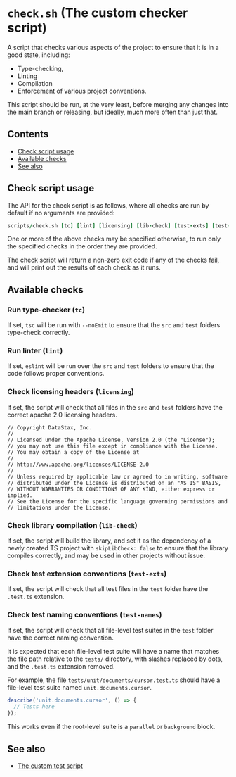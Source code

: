 # `check.sh` (The custom checker script)

A script that checks various aspects of the project to ensure that it is in a good state, including: 
- Type-checking,
- Linting
- Compilation
- Enforcement of various project conventions.

This script should be run, at the very least, before merging any changes into the main branch or releasing, but ideally,
much more often than just that.

## Contents

- [Check script usage](#check-script-usage)
- [Available checks](#available-checks)
- [See also](#see-also)

## Check script usage

The API for the check script is as follows, where all checks are run by default if no arguments are provided:

```fortran
scripts/check.sh [tc] [lint] [licensing] [lib-check] [test-exts] [test-names]
```

One or more of the above checks may be specified otherwise, to run only the specified checks in the order they are provided.

The check script will return a non-zero exit code if any of the checks fail, and will print out the results of each check as it runs.

## Available checks

### Run type-checker (`tc`)

If set, `tsc` will be run with `--noEmit` to ensure that the `src` and `test` folders type-check correctly.

### Run linter (`lint`)

If set, `eslint` will be run over the `src` and `test` folders to ensure that the code follows proper conventions.

### Check licensing headers (`licensing`)

If set, the script will check that all files in the `src` and `test` folders have the correct apache 2.0 licensing headers.

```
// Copyright DataStax, Inc.
//
// Licensed under the Apache License, Version 2.0 (the "License");
// you may not use this file except in compliance with the License.
// You may obtain a copy of the License at
//
// http://www.apache.org/licenses/LICENSE-2.0
//
// Unless required by applicable law or agreed to in writing, software
// distributed under the License is distributed on an "AS IS" BASIS,
// WITHOUT WARRANTIES OR CONDITIONS OF ANY KIND, either express or implied.
// See the License for the specific language governing permissions and
// limitations under the License.
```

### Check library compilation (`lib-check`)

If set, the script will build the library, and set it as the dependency of a newly created TS project with `skipLibCheck: false`
to ensure that the library compiles correctly, and may be used in other projects without issue.

### Check test extension conventions (`test-exts`)

If set, the script will check that all test files in the `test` folder have the `.test.ts` extension.

### Check test naming conventions (`test-names`)

If set, the script will check that all file-level test suites in the `test` folder have the correct naming convention.

It is expected that each file-level test suite will have a name that matches the file path relative to the `tests/` directory,
with slashes replaced by dots, and the `.test.ts` extension removed.

For example, the file `tests/unit/documents/cursor.test.ts` should have a file-level test suite named `unit.documents.cursor`.

```ts
describe('unit.documents.cursor', () => {
  // Tests here
});
```

This works even if the root-level suite is a `parallel` or `background` block.

## See also

- [The custom test script](./test.sh.md)
